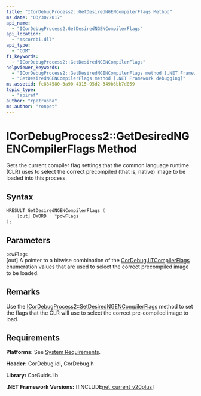 ```yaml
---
title: "ICorDebugProcess2::GetDesiredNGENCompilerFlags Method"
ms.date: "03/30/2017"
api_name: 
  - "ICorDebugProcess2.GetDesiredNGENCompilerFlags"
api_location: 
  - "mscordbi.dll"
api_type: 
  - "COM"
f1_keywords: 
  - "ICorDebugProcess2::GetDesiredNGENCompilerFlags"
helpviewer_keywords: 
  - "ICorDebugProcess2::GetDesiredNGENCompilerFlags method [.NET Framework debugging]"
  - "GetDesiredNGENCompilerFlags method [.NET Framework debugging]"
ms.assetid: fc834580-3a90-4315-95d2-349b6bb7d059
topic_type: 
  - "apiref"
author: "rpetrusha"
ms.author: "ronpet"
---
```

# ICorDebugProcess2::GetDesiredNGENCompilerFlags Method
Gets the current compiler flag settings that the common language runtime (CLR) uses to select the correct precompiled (that is, native) image to be loaded into this process.  
  
## Syntax  
  
```cpp  
HRESULT GetDesiredNGENCompilerFlags (  
    [out] DWORD   *pdwFlags  
);  
```  
  
## Parameters  
 `pdwFlags`  
 [out] A pointer to a bitwise combination of the [CorDebugJITCompilerFlags](../../../../docs/framework/unmanaged-api/debugging/cordebugjitcompilerflags-enumeration.md) enumeration values that are used to select the correct precompiled image to be loaded.  
  
## Remarks  
 Use the [ICorDebugProcess2::SetDesiredNGENCompilerFlags](../../../../docs/framework/unmanaged-api/debugging/icordebugprocess2-setdesiredngencompilerflags-method.md) method to set the flags that the CLR will use to select the correct pre-compiled image to load.  
  
## Requirements  
 **Platforms:** See [System Requirements](../../../../docs/framework/get-started/system-requirements.md).  
  
 **Header:** CorDebug.idl, CorDebug.h  
  
 **Library:** CorGuids.lib  
  
 **.NET Framework Versions:** [!INCLUDE[net_current_v20plus](../../../../includes/net-current-v20plus-md.md)]
